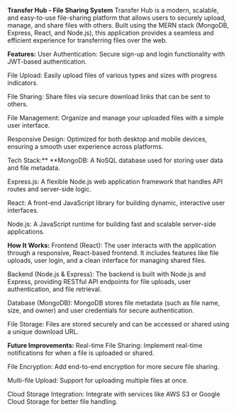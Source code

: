 **Transfer Hub - File Sharing System**
Transfer Hub is a modern, scalable, and easy-to-use file-sharing platform that allows users to securely upload, manage, and share files with others. Built using the MERN stack (MongoDB, Express, React, and Node.js), this application provides a seamless and efficient experience for transferring files over the web.

**Features:**
User Authentication: Secure sign-up and login functionality with JWT-based authentication.

File Upload: Easily upload files of various types and sizes with progress indicators.

File Sharing: Share files via secure download links that can be sent to others.

File Management: Organize and manage your uploaded files with a simple user interface.

Responsive Design: Optimized for both desktop and mobile devices, ensuring a smooth user experience across platforms.

Tech Stack:**
**MongoDB: A NoSQL database used for storing user data and file metadata.

Express.js: A flexible Node.js web application framework that handles API routes and server-side logic.

React: A front-end JavaScript library for building dynamic, interactive user interfaces.

Node.js: A JavaScript runtime for building fast and scalable server-side applications.

**How It Works:**
Frontend (React): The user interacts with the application through a responsive, React-based frontend. It includes features like file uploads, user login, and a clean interface for managing shared files.

Backend (Node.js & Express): The backend is built with Node.js and Express, providing RESTful API endpoints for file uploads, user authentication, and file retrieval.

Database (MongoDB): MongoDB stores file metadata (such as file name, size, and owner) and user credentials for secure authentication.

File Storage: Files are stored securely and can be accessed or shared using a unique download URL.

**Future Improvements:**
Real-time File Sharing: Implement real-time notifications for when a file is uploaded or shared.

File Encryption: Add end-to-end encryption for more secure file sharing.

Multi-file Upload: Support for uploading multiple files at once.

Cloud Storage Integration: Integrate with services like AWS S3 or Google Cloud Storage for better file handling.
